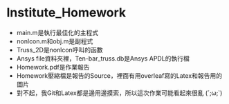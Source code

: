 # Institute_Homework
* main.m是執行最佳化的主程式
* nonlcon.m和obj.m是副程式
* Truss_2D是nonlcon呼叫的函數
* Ansys file資料夾裡，Ten-bar_truss.db是Ansys APDL的執行檔
* Homework.pdf是作業報告
* Homework壓縮檔是報告的Source，裡面有用overleaf寫的Latex和報告用的圖片
* 對不起，我Git和Latex都是邊用邊摸索，所以這次作業可能看起來很亂 (´;ω;`)